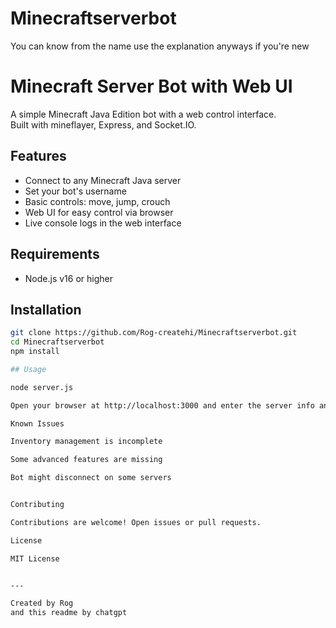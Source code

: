 # Minecraftserverbot
You can know from the name
 use the explanation anyways if you're new
 # Minecraft Server Bot with Web UI

A simple Minecraft Java Edition bot with a web control interface.  
Built with mineflayer, Express, and Socket.IO.

## Features

- Connect to any Minecraft Java server
- Set your bot's username
- Basic controls: move, jump, crouch
- Web UI for easy control via browser
- Live console logs in the web interface

## Requirements

- Node.js v16 or higher

## Installation

```bash
git clone https://github.com/Rog-createhi/Minecraftserverbot.git
cd Minecraftserverbot
npm install

## Usage

node server.js

Open your browser at http://localhost:3000 and enter the server info and bot username to connect.

Known Issues

Inventory management is incomplete

Some advanced features are missing

Bot might disconnect on some servers


Contributing

Contributions are welcome! Open issues or pull requests.

License

MIT License


---

Created by Rog
and this readme by chatgpt
